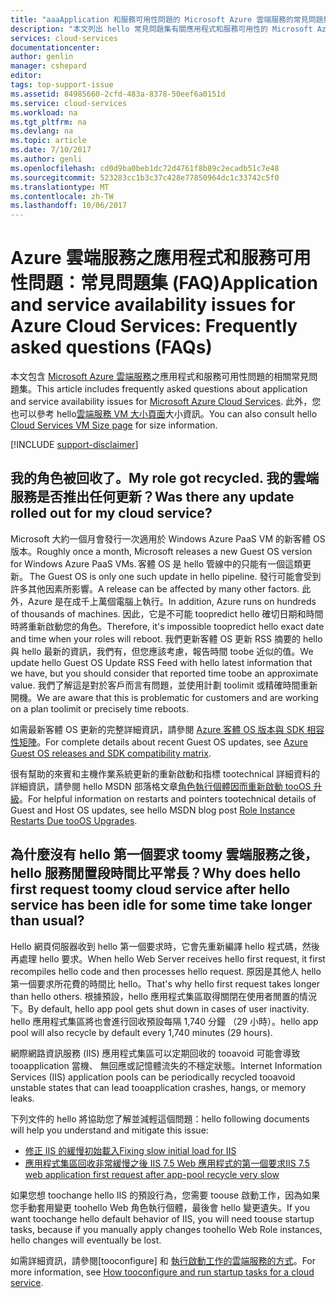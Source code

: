```yaml
---
title: "aaaApplication 和服務可用性問題的 Microsoft Azure 雲端服務的常見問題集 |Microsoft 文件"
description: "本文列出 hello 常見問題集有關應用程式和服務可用性的 Microsoft Azure 雲端服務。"
services: cloud-services
documentationcenter: 
author: genlin
manager: cshepard
editor: 
tags: top-support-issue
ms.assetid: 84985660-2cfd-483a-8378-50eef6a0151d
ms.service: cloud-services
ms.workload: na
ms.tgt_pltfrm: na
ms.devlang: na
ms.topic: article
ms.date: 7/10/2017
ms.author: genli
ms.openlocfilehash: cd0d9ba0beb1dc72d4761f8b89c2ecadb51c7e48
ms.sourcegitcommit: 523283cc1b3c37c428e77850964dc1c33742c5f0
ms.translationtype: MT
ms.contentlocale: zh-TW
ms.lasthandoff: 10/06/2017
---
```

# <a name="application-and-service-availability-issues-for-azure-cloud-services-frequently-asked-questions-faqs"></a><span data-ttu-id="273c1-103">Azure 雲端服務之應用程式和服務可用性問題：常見問題集 (FAQ)</span><span class="sxs-lookup"><span data-stu-id="273c1-103">Application and service availability issues for Azure Cloud Services: Frequently asked questions (FAQs)</span></span>

<span data-ttu-id="273c1-104">本文包含 [Microsoft Azure 雲端服務](https://azure.microsoft.com/services/cloud-services)之應用程式和服務可用性問題的相關常見問題集。</span><span class="sxs-lookup"><span data-stu-id="273c1-104">This article includes frequently asked questions about application and service availability issues for [Microsoft Azure Cloud Services](https://azure.microsoft.com/services/cloud-services).</span></span> <span data-ttu-id="273c1-105">此外，您也可以參考 hello[雲端服務 VM 大小頁面](cloud-services-sizes-specs.md)大小資訊。</span><span class="sxs-lookup"><span data-stu-id="273c1-105">You can also consult hello [Cloud Services VM Size page](cloud-services-sizes-specs.md) for size information.</span></span>

[!INCLUDE [support-disclaimer](../../includes/support-disclaimer.md)]

## <a name="my-role-got-recycled-was-there-any-update-rolled-out-for-my-cloud-service"></a><span data-ttu-id="273c1-106">我的角色被回收了。</span><span class="sxs-lookup"><span data-stu-id="273c1-106">My role got recycled.</span></span> <span data-ttu-id="273c1-107">我的雲端服務是否推出任何更新？</span><span class="sxs-lookup"><span data-stu-id="273c1-107">Was there any update rolled out for my cloud service?</span></span>
<span data-ttu-id="273c1-108">Microsoft 大約一個月會發行一次適用於 Windows Azure PaaS VM 的新客體 OS 版本。</span><span class="sxs-lookup"><span data-stu-id="273c1-108">Roughly once a month, Microsoft releases a new Guest OS version for Windows Azure PaaS VMs.</span></span><span data-ttu-id="273c1-109"> 客體 OS 是 hello 管線中的只能有一個這類更新。</span><span class="sxs-lookup"><span data-stu-id="273c1-109"> The Guest OS is only one such update in hello pipeline.</span></span> <span data-ttu-id="273c1-110">發行可能會受到許多其他因素所影響。</span><span class="sxs-lookup"><span data-stu-id="273c1-110">A release can be affected by many other factors.</span></span> <span data-ttu-id="273c1-111">此外，Azure 是在成千上萬個電腦上執行。</span><span class="sxs-lookup"><span data-stu-id="273c1-111">In addition, Azure runs on hundreds of thousands of machines.</span></span> <span data-ttu-id="273c1-112">因此，它是不可能 toopredict hello 確切日期和時間時將重新啟動您的角色。</span><span class="sxs-lookup"><span data-stu-id="273c1-112">Therefore, it's impossible toopredict hello exact date and time when your roles will reboot.</span></span> <span data-ttu-id="273c1-113">我們更新客體 OS 更新 RSS 摘要的 hello 與 hello 最新的資訊，我們有，但您應該考慮，報告時間 toobe 近似的值。</span><span class="sxs-lookup"><span data-stu-id="273c1-113">We update hello Guest OS Update RSS Feed with hello latest information that we have, but you should consider that reported time toobe an approximate value.</span></span> <span data-ttu-id="273c1-114">我們了解這是對於客戶而言有問題，並使用計劃 toolimit 或精確時間重新開機。</span><span class="sxs-lookup"><span data-stu-id="273c1-114">We are aware that this is problematic for customers and are working on a plan toolimit or precisely time reboots.</span></span>

<span data-ttu-id="273c1-115">如需最新客體 OS 更新的完整詳細資訊，請參閱 [Azure 客體 OS 版本與 SDK 相容性矩陣](cloud-services-guestos-update-matrix.md)。</span><span class="sxs-lookup"><span data-stu-id="273c1-115">For complete details about recent Guest OS updates, see [Azure Guest OS releases and SDK compatibility matrix](cloud-services-guestos-update-matrix.md).</span></span>

<span data-ttu-id="273c1-116">很有幫助的來賓和主機作業系統更新的重新啟動和指標 tootechnical 詳細資料的詳細資訊，請參閱 hello MSDN 部落格文章[角色執行個體因而重新啟動 tooOS 升級](http://blogs.msdn.com/b/kwill/archive/2012/09/19/role-instance-restarts-due-to-os-upgrades.aspx)。</span><span class="sxs-lookup"><span data-stu-id="273c1-116">For helpful information on restarts and pointers tootechnical details of Guest and Host OS updates, see hello MSDN blog post [Role Instance Restarts Due tooOS Upgrades](http://blogs.msdn.com/b/kwill/archive/2012/09/19/role-instance-restarts-due-to-os-upgrades.aspx).</span></span>

## <a name="why-does-hello-first-request-toomy-cloud-service-after-hello-service-has-been-idle-for-some-time-take-longer-than-usual"></a><span data-ttu-id="273c1-117">為什麼沒有 hello 第一個要求 toomy 雲端服務之後，hello 服務閒置段時間比平常長？</span><span class="sxs-lookup"><span data-stu-id="273c1-117">Why does hello first request toomy cloud service after hello service has been idle for some time take longer than usual?</span></span>
<span data-ttu-id="273c1-118">Hello 網頁伺服器收到 hello 第一個要求時，它會先重新編譯 hello 程式碼，然後再處理 hello 要求。</span><span class="sxs-lookup"><span data-stu-id="273c1-118">When hello Web Server receives hello first request, it first recompiles hello code and then processes hello request.</span></span> <span data-ttu-id="273c1-119">原因是其他人 hello 第一個要求所花費的時間比 hello。</span><span class="sxs-lookup"><span data-stu-id="273c1-119">That's why hello first request takes longer than hello others.</span></span> <span data-ttu-id="273c1-120">根據預設，hello 應用程式集區取得關閉在使用者閒置的情況下。</span><span class="sxs-lookup"><span data-stu-id="273c1-120">By default, hello app pool gets shut down in cases of user inactivity.</span></span> <span data-ttu-id="273c1-121">hello 應用程式集區將也會進行回收預設每隔 1,740 分鐘 （29 小時）。</span><span class="sxs-lookup"><span data-stu-id="273c1-121">hello app pool will also recycle by default every 1,740 minutes (29 hours).</span></span>

<span data-ttu-id="273c1-122">網際網路資訊服務 (IIS) 應用程式集區可以定期回收的 tooavoid 可能會導致 tooapplication 當機、 無回應或記憶體流失的不穩定狀態。</span><span class="sxs-lookup"><span data-stu-id="273c1-122">Internet Information Services (IIS) application pools can be periodically recycled tooavoid unstable states that can lead tooapplication crashes, hangs, or memory leaks.</span></span>

<span data-ttu-id="273c1-123">下列文件的 hello 將協助您了解並減輕這個問題：</span><span class="sxs-lookup"><span data-stu-id="273c1-123">hello following documents will help you understand and mitigate this issue:</span></span>
* [<span data-ttu-id="273c1-124">修正 IIS 的緩慢初始載入</span><span class="sxs-lookup"><span data-stu-id="273c1-124">Fixing slow initial load for IIS</span></span>](http://stackoverflow.com/questions/13386471/fixing-slow-initial-load-for-iis)
* [<span data-ttu-id="273c1-125">應用程式集區回收非常緩慢之後 IIS 7.5 Web 應用程式的第一個要求</span><span class="sxs-lookup"><span data-stu-id="273c1-125">IIS 7.5 web application first request after app-pool recycle very slow</span></span>](http://stackoverflow.com/questions/13917205/iis-7-5-web-application-first-request-after-app-pool-recycle-very-slow)

<span data-ttu-id="273c1-126">如果您想 toochange hello IIS 的預設行為，您需要 toouse 啟動工作，因為如果您手動套用變更 toohello Web 角色執行個體，最後會 hello 變更遺失。</span><span class="sxs-lookup"><span data-stu-id="273c1-126">If you want toochange hello default behavior of IIS, you will need toouse startup tasks, because if you manually apply changes toohello Web Role instances, hello changes will eventually be lost.</span></span>

<span data-ttu-id="273c1-127">如需詳細資訊，請參閱[tooconfigure] 和 [執行啟動工作的雲端服務的方式](cloud-services-startup-tasks.md)。</span><span class="sxs-lookup"><span data-stu-id="273c1-127">For more information, see [How tooconfigure and run startup tasks for a cloud service](cloud-services-startup-tasks.md).</span></span>

